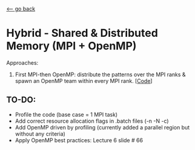 [<-- go back](https://github.com/linomp/INF560_APM_Final_Project)

# Hybrid - Shared & Distributed Memory (MPI + OpenMP)

Approaches:

1. First MPI-then OpenMP: distribute the patterns over the MPI ranks & spawn an OpenMP team within every MPI rank. [[Code](./src/apm_patterns_over_ranks.c)]



## TO-DO: 
- Profile the code (base case = 1 MPI task)
- Add correct resource allocation flags in .batch files (-n -N -c)
- Add OpenMP driven by profiling (currently added a parallel region but without any criteria)
- Apply OpenMP best practices: Lecture 6 slide # 66
